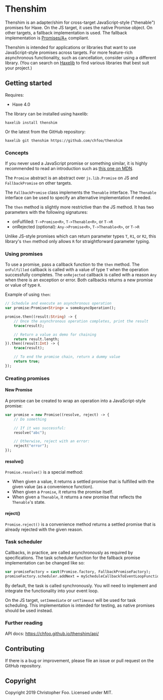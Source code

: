 # Thenshim

Thenshim is an adapter/shim for cross-target JavaScript-style ("thenable") promises for Haxe. On the JS target, it uses the native Promise object. On other targets, a fallback implementation is used. The fallback implementation is [Promises/A+](https://promisesaplus.com/) compliant.

Thenshim is intended for applications or libraries that want to use JavaScript-style promises across targets. For more feature-rich asynchronous functionality, such as cancellation, consider using a different library. (You can search on [Haxelib](https://lib.haxe.org/) to find various libraries that best suit your project.)

## Getting started

Requires:

* Haxe 4.0

The library can be installed using haxelib:

    haxelib install thenshim

Or the latest from the GitHub repository:

    haxelib git thenshim https://github.com/chfoo/thenshim

### Concepts

If you never used a JavaScript promise or something similar, it is highly recommended to read an introduction such as [this one on MDN](https://developer.mozilla.org/en-US/docs/Web/JavaScript/Guide/Using_promises).

The `Promise` abstract is an abstract over `js.lib.Promise` on JS and `FallbackPromise` on other targets.

The `FallbackPromise` class implements the `Thenable` interface. The `Thenable` interface can be used to specify an alternative implementation if needed.

The `then` method is slightly more restrictive than the JS method. It has two parameters with the following signatures:

* onFulfilled: `T->Promise<R>`, `T->Thenable<R>`, or `T->R`
* onRejected (optional): `Any->Promise<R>`, `T->Thenable<R>`, or `T->R`

Unlike JS-style promises which can return parameter types `T`, `R1`, or `R2`, this library's `then` method only allows `R` for straightforward parameter typing.

### Using promises

To use a promise, pass a callback function to the `then` method. The `onFulfilled` callback is called with a value of type `T` when the operation successfully completes. The `onRejected` callback is called with a reason `Any` when there is an exception or error. Both callbacks returns a new promise or value of type `R`.

Example of using `then`:

```haxe
// Schedule and execute an asynchronous operation
var promise:Promise<String> = someAsyncOperation();

promise.then((result:String) -> {
    // Once the asynchronous operation completes, print the result
    trace(result);

    // Return a value as demo for chaining
    return result.length;
}).then((result:Int) -> {
    trace(result);

    // To end the promise chain, return a dummy value
    return true;
});
```

### Creating promises

#### New Promise

A promise can be created to wrap an operation into a JavaScript-style promise:

```haxe
var promise = new Promise((resolve, reject) -> {
    // Do something

    // If it was successful:
    resolve("abc");

    // Otherwise, reject with an error:
    reject("error");
});
```

#### resolve()

`Promise.resolve()` is a special method:

* When given a value, it returns a settled promise that is fulfilled with the given value (as a convenience function).
* When given a `Promise`, it returns the promise itself.
* When given a `Thenable`, it returns a new promise that reflects the `Thenable`'s state.

#### reject()

`Promise.reject()` is a convenience method returns a settled promise that is already rejected with the given reason.

### Task scheduler

Callbacks, in practice, are called asynchronously as required by specifications. The task scheduler function for the fallback promise implementation can be changed like so:

```haxe
var promiseFactory = cast(Promise.factory, FallbackPromiseFactory);
promiseFactory.scheduler.addNext = myScheduleCallbackToEventLoopFunction;
```

By default, the task is called synchronously. You will need to implement and integrate the functionality into your event loop.

On the JS target, `setImmediate` or `setTimeout` will be used for task scheduling. This implementation is intended for testing, as native promises should be used instead.

### Further reading

API docs: https://chfoo.github.io/thenshim/api/

## Contributing

If there is a bug or improvement, please file an issue or pull request on the GitHub repository.

## Copyright

Copyright 2019 Christopher Foo. Licensed under MIT.
